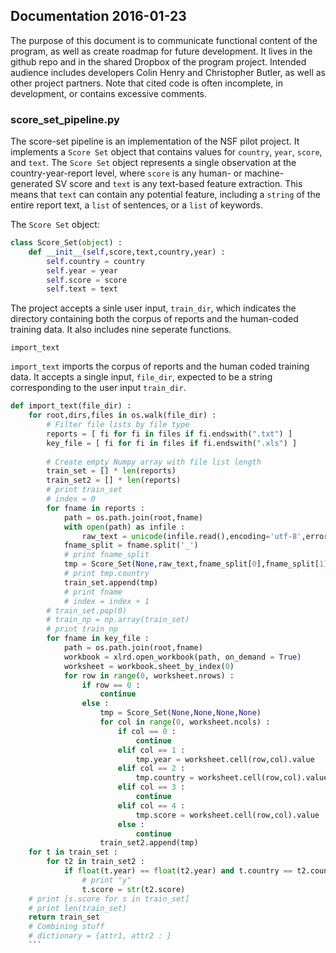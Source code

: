 ## Documentation 2016-01-23

The purpose of this document is to communicate functional content of the program, as well as create roadmap for future development. It lives in the github repo and in the shared Dropbox of the program project. Intended audience includes developers Colin Henry and Christopher Butler, as well as other project partners. Note that cited code is often incomplete, in development, or contains excessive comments.

### score_set_pipeline.py

The score-set pipeline is an implementation of the NSF pilot project. It implements a `Score Set` object that contains values for `country`, `year`, `score`, and `text`. The `Score Set` object represents a single observation at the country-year-report level, where `score` is any human- or machine-generated SV score and `text` is any text-based feature extraction. This means that `text` can contain any potential feature, including a `string` of the entire report text, a `list` of sentences, or a `list` of keywords. 

The `Score Set` object:

```python
class Score_Set(object) : 
	def __init__(self,score,text,country,year) : 
		self.country = country
		self.year = year
		self.score = score
		self.text = text
```

The project accepts a sinle user input, `train_dir`, which indicates the directory containing both the corpus of reports and the human-coded training data. It also includes nine seperate functions.

`import_text`

`import_text` imports the corpus of reports and the human coded training data. It accepts a single input, `file_dir`, expected to be a string corresponding to the user input `train_dir`. 

```python
def import_text(file_dir) : 
	for root,dirs,files in os.walk(file_dir) : 
		# Filter file lists by file type
		reports = [ fi for fi in files if fi.endswith(".txt") ]
		key_file = [ fi for fi in files if fi.endswith(".xls") ]
		
		# Create empty Numpy array with file list length
		train_set = [] * len(reports)
		train_set2 = [] * len(reports)
		# print train_set
		# index = 0 
		for fname in reports : 
			path = os.path.join(root,fname)
			with open(path) as infile : 
				raw_text = unicode(infile.read(),encoding='utf-8',errors='ignore')
			fname_split = fname.split('_')
			# print fname_split
			tmp = Score_Set(None,raw_text,fname_split[0],fname_split[1])
			# print tmp.country
			train_set.append(tmp)
			# print fname
			# index = index + 1
		# train_set.pop(0)
		# train_np = np.array(train_set)
		# print train_np
		for fname in key_file : 
			path = os.path.join(root,fname)
			workbook = xlrd.open_workbook(path, on_demand = True)
			worksheet = workbook.sheet_by_index(0)
			for row in range(0, worksheet.nrows) : 
				if row == 0 : 
					continue
				else : 
					tmp = Score_Set(None,None,None,None)
					for col in range(0, worksheet.ncols) : 
						if col == 0 : 
							continue
						elif col == 1 : 
							tmp.year = worksheet.cell(row,col).value
						elif col == 2 : 
							tmp.country = worksheet.cell(row,col).value
						elif col == 3 : 
							continue
						elif col == 4 : 
							tmp.score = worksheet.cell(row,col).value
						else : 
							continue
					train_set2.append(tmp)
	for t in train_set : 
		for t2 in train_set2 : 
			if float(t.year) == float(t2.year) and t.country == t2.country :
				# print "y"
				t.score = str(t2.score)
	# print [s.score for s in train_set]
	# print len(train_set)
	return train_set
	# Combining stuff
	# dictionary = {attr1, attr2 : }
	```